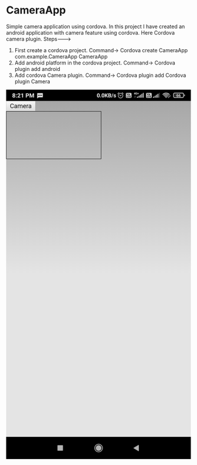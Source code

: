 # CameraApp
Simple camera application using cordova.
In this project I have created an android application with camera feature using cordova. Here Cordova camera plugin.
Steps--->
1) First create a cordova project. Command-> Cordova create CameraApp com.example.CameraApp CameraApp
2) Add android platform in the cordova project. Command-> Cordova plugin add android
3) Add cordova Camera plugin. Command-> Cordova plugin add Cordova plugin Camera
<img src="https://github.com/abhi-s19/CameraApp/blob/main/Preview/prev1.jpg">
